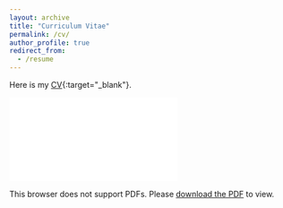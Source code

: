 ```yaml
---
layout: archive
title: "Curriculum Vitae"
permalink: /cv/
author_profile: true
redirect_from:
  - /resume
---
```


Here is my [CV](../files/resumeWZP_demo.pdf){:target="_blank"}. 

<object data="../files/cv.pdf" type="application/pdf" width="700px" height="700px">
    <embed src="../files/resumeWZP_demo.pdf">
        <p>This browser does not support PDFs. Please <a href="../files/cv.pdf">download the PDF</a> to view.</p>
    </embed>
</object>


